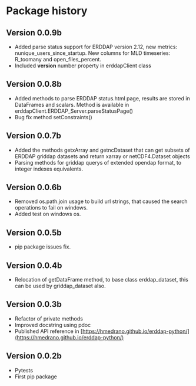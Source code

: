 # Package history

## Version 0.0.9b

- Added parse status support for ERDDAP version 2.12, new metrics: nunique_users_since_startup. New columns for MLD timeseries: R_toomany and open_files_percent.
- Included __version__ number property in erddapClient class

## Version 0.0.8b

- Added methods to parse ERDDAP status.html page, results are stored in DataFrames and scalars. Method is available in erddapClient.ERDDAP_Server.parseStatusPage()
- Bug fix method setConstraints()

## Version 0.0.7b

- Added the methods getxArray and getncDataset that can get subsets of ERDDAP griddap datasets and return xarray or netCDF4.Dataset objects
- Parsing methods for griddap querys of extended opendap format, to integer indexes equivalents.

## Version 0.0.6b

- Removed os.path.join usage to build url strings, that caused the search operations to fail on windows.
- Added test on windows os.

## Version 0.0.5b

- pip package issues fix.

## Version 0.0.4b

- Relocation of getDataFrame method, to base class erddap_dataset, this can be used by griddap_dataset also.

## Version 0.0.3b

- Refactor of private methods
- Improved docstring using pdoc
- Published API reference in [https://hmedrano.github.io/erddap-python/](https://hmedrano.github.io/erddap-python/)

## Version 0.0.2b

- Pytests
- First pip package